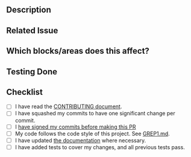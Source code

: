 <!--- The title of the PR should summarize the change implemented. -->
<!--- Example commit message format: -->
<!--- `module: summary of change` -->
<!--- (leave blank) -->
<!--- `details of what/why/how an issue was addressed` -->
<!--- Keep subject lines to 50 characters (but 72 is a hard limit!) -->
<!--- characters. Refer to the [Revision Control Guidelines](https://github.com/gnuradio/greps/blob/main/grep-0001-coding-guidelines.md#revision-control-guidelines) section of the coding guidelines -->

## Description
<!--- Provide a general summary of your changes in the title above -->
<!--- Why is this change required? What problem does it solve? -->

## Related Issue
<!--- Refer to any related issues here -->
<!--- If this PR fully addresses an issue, please say "Fixes #1234", -->
<!--- as this will allow Github to automatically close the related Issue -->

## Which blocks/areas does this affect?
<!--- Include blocks that are affected and some details on what -->
<!--- areas these changes affect, such as performance. -->

## Testing Done
<!--- Please describe in detail how you tested your changes. -->
<!--- Include details of your testing environment, and the tests you -->
<!--- ran to see how your change affects other areas of the code, -->
<!--- etc. Then, include justifications for how your tests -->
<!--- demonstrate those affects. -->

## Checklist
<!--- Go over all the following points, and put an `x` in all the
<!--- boxes that apply. Note that some of these may not be valid -->
<!--- for all PRs. -->

- [ ] I have read the [CONTRIBUTING document](https://github.com/gnuradio/gnuradio/blob/main/CONTRIBUTING.md).
- [ ] I have squashed my commits to have one significant change per commit. 
- [ ] I [have signed my commits before making this PR](https://github.com/gnuradio/gnuradio/blob/main/CONTRIBUTING.md#dco-signed)
- [ ] My code follows the code style of this project. See [GREP1.md](https://github.com/gnuradio/greps/blob/main/grep-0001-coding-guidelines.md).
- [ ] I have updated [the documentation](https://wiki.gnuradio.org/index.php/Main_Page#Documentation) where necessary.
- [ ] I have added tests to cover my changes, and all previous tests pass.
